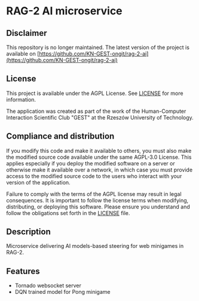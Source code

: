 # RAG-2 AI microservice

## Disclaimer

This repository is no longer maintained. The latest version of the project is available on [https://github.com/KN-GEST-ongit/rag-2-ai](https://github.com/KN-GEST-ongit/rag-2-ai)

## License

This project is available under the AGPL License. See [LICENSE](./LICENSE) for more information.
    
The application was created as part of the work of the Human-Computer Interaction Scientific Club "GEST" at the Rzeszów University of Technology.

## Compliance and distribution

If you modify this code and make it available to others, you must also make the modified source code available under the same AGPL-3.0 License. This applies especially if you deploy the modified software on a server or otherwise make it available over a network, in which case you must provide access to the modified source code to the users who interact with your version of the application.

Failure to comply with the terms of the AGPL license may result in legal consequences. It is important to follow the license terms when modifying, distributing, or deploying this software. Please ensure you understand and follow the obligations set forth in the [LICENSE](LICENSE) file.

## Description

Microservice delivering AI models-based steering for web minigames in RAG-2.

## Features

- Tornado websocket server
- DQN trained model for Pong minigame
